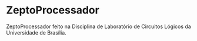 # ZeptoProcessador
ZeptoProcessador feito na Disciplina de Laboratório de Circuitos Lógicos da Universidade de Brasília.
